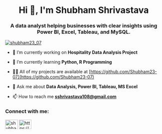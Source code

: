 <h1 align="center">Hi 👋, I'm Shubham Shrivastava</h1>
<h3 align="center">A data analyst helping businesses with clear insights using Power BI, Excel, Tableau, and MySQL.</h3>

<p align="left"> <a href="https://twitter.com/shubham23_07" target="blank"><img src="https://img.shields.io/twitter/follow/shubham23_07?logo=twitter&style=for-the-badge" alt="shubham23_07" /></a> </p>

- 🔭 I’m currently working on **Hospitality Data Analysis Project**

- 🌱 I’m currently learning **Python, R Programming**

- 👨‍💻 All of my projects are available at [https://github.com/Shubham23-07](https://github.com/Shubham23-07)

- 💬 Ask me about **Data Analysis, Power BI, Tableau, MS Excel**

- 📫 How to reach me **sshrivastava108@gmail.com**

<h3 align="left">Connect with me:</h3>
<p align="left">
<a href="https://twitter.com/shubham23_07" target="blank"><img align="center" src="https://raw.githubusercontent.com/rahuldkjain/github-profile-readme-generator/master/src/images/icons/Social/twitter.svg" alt="shubham23_07" height="30" width="40" /></a>
<a href="https://linkedin.com/in/https://www.linkedin.com/in/shubham-shrivastava23/" target="blank"><img align="center" src="https://raw.githubusercontent.com/rahuldkjain/github-profile-readme-generator/master/src/images/icons/Social/linked-in-alt.svg" alt="https://www.linkedin.com/in/shubham-shrivastava23/" height="30" width="40" /></a>
</p>
